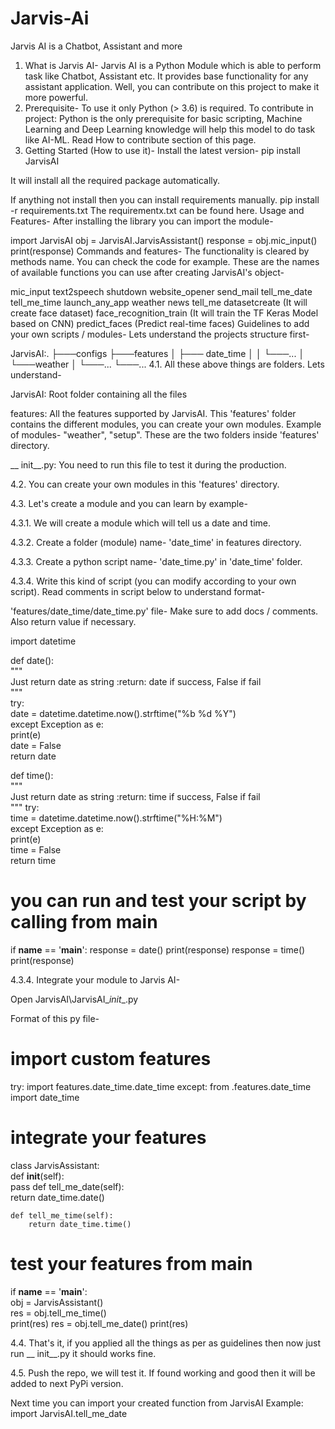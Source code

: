 # Jarvis-Ai
Jarvis AI is a Chatbot, Assistant and more
1. What is Jarvis AI-
Jarvis AI is a Python Module which is able to perform task like Chatbot, Assistant etc. It provides base functionality for any assistant application. Well, you can contribute on this project to make it more powerful.
2. Prerequisite-
To use it only Python (> 3.6) is required.
To contribute in project: Python is the only prerequisite for basic scripting, Machine Learning and Deep Learning knowledge will help this model to do task like AI-ML. Read How to contribute section of this page.
3. Getting Started (How to use it)-
Install the latest version-
pip install JarvisAI

It will install all the required package automatically.

If anything not install then you can install requirements manually. pip install -r requirements.txt The requirementx.txt can be found here.
Usage and Features-
After installing the library you can import the module-

import JarvisAI
obj = JarvisAI.JarvisAssistant()
response = obj.mic_input()
print(response)
Commands and features-
The functionality is cleared by methods name. You can check the code for example. These are the names of available functions you can use after creating JarvisAI's object-

mic_input
text2speech
shutdown
website_opener
send_mail
tell_me_date
tell_me_time
launch_any_app
weather
news
tell_me
datasetcreate (It will create face dataset)
face_recognition_train (It will train the TF Keras Model based on CNN)
predict_faces (Predict real-time faces)
Guidelines to add your own scripts / modules- Lets understand the projects structure first-

JarvisAI:.
├───configs
├───features
│   ├─── date_time
│   │   └───...
│   └───weather
│       └───...
└───...
4.1. All these above things are folders. Lets understand-

JarvisAI: Root folder containing all the files

features: All the features supported by JarvisAI. This 'features' folder contains the different modules, you can create your own modules. Example of modules- "weather", "setup". These are the two folders inside 'features' directory.

__ init__.py: You need to run this file to test it during the production.

4.2. You can create your own modules in this 'features' directory.

4.3. Let's create a module and you can learn by example-

4.3.1. We will create a module which will tell us a date and time.

4.3.2. Create a folder (module) name- 'date_time' in features directory.

4.3.3. Create a python script name- 'date_time.py' in 'date_time' folder.

4.3.4. Write this kind of script (you can modify according to your own script). Read comments in script below to understand format-

'features/date_time/date_time.py' file- Make sure to add docs / comments. Also return value if necessary.

 import datetime  

 def date():  
     """  
     Just return date as string  :return: date if success, False if fail  
     """  
     try:  
         date = datetime.datetime.now().strftime("%b %d %Y")  
     except Exception as e:  
         print(e)  
         date = False  
 	return date  
   
   
 def time():  
     """  
 	Just return date as string  :return: time if success, False if fail  
 	"""
 	try:  
         time = datetime.datetime.now().strftime("%H:%M")  
     except Exception as e:  
         print(e)  
         time = False  
 	 return time


 # you can run and test your script by calling from main
 if __name__ == '__main__':
     response = date()
     print(response)
     response = time()
     print(response)

4.3.4. Integrate your module to Jarvis AI-

Open JarvisAI\JarvisAI\__init__.py

Format of this py file-

# import custom features
try:
	import features.date_time.date_time
except:
	from .features.date_time import date_time

# integrate your features
class JarvisAssistant:  
    def __init__(self):  
        pass
	def tell_me_date(self):  
		return date_time.date()  
		  
	def tell_me_time(self):  
		return date_time.time()

# test your features from main
if __name__ == '__main__':  
    obj = JarvisAssistant()		
    res = obj.tell_me_time()  
	print(res)
	res = obj.tell_me_date()
	print(res)

4.4. That's it, if you applied all the things as per as guidelines then now just run __ init__.py it should works fine.

4.5. Push the repo, we will test it. If found working and good then it will be added to next PyPi version.

Next time you can import your created function from JarvisAI Example: import JarvisAI.tell_me_date
